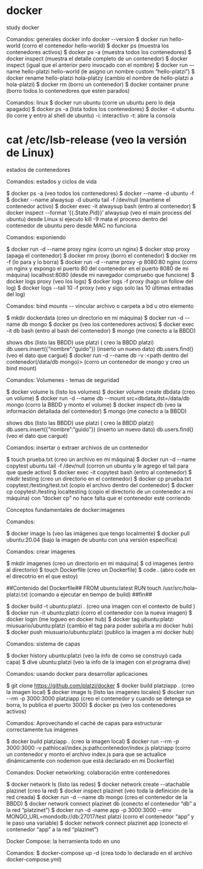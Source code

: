 # docker
study docker

Comandos: generales 
docker info
docker --version
$ docker run hello-world (corro el contenedor hello-world)
$ docker ps (muestra los contenedores activos)
$ docker ps -a (muestra todos los contenedores)
$ docker inspect <containe ID> (muestra el detalle completo de un contenedor)
$ docker inspect <name> (igual que el anterior pero invocado con el nombre)
$ docker run –-name hello-platzi hello-world (le asigno un nombre custom “hello-platzi”)
$ docker rename hello-platzi hola-platzy (cambio el nombre de hello-platzi a hola-platzi)
$ docker rm <ID o nombre> (borro un contenedor)
$ docker container prune (borro todos lo contenedores que esten parados)


Comandos: linux
$ docker run ubuntu (corre un ubuntu pero lo deja apagado)
$ docker ps -a (lista todos los contenedores)
$ docker -it ubuntu (lo corre y entro al shell de ubuntu)
-i: interactivo
-t: abre la consola

<h1>cat /etc/lsb-release (veo la versión de Linux)</h1>

estados de contenedores

Comandos: estados y ciclos de vida

$ docker ps -a (veo todos los contenedores)
$ docker --name <nombre> -d ubuntu -f <comando>
$ docker --name alwaysup -d ubuntu tail -f /dev/null (mantiene el contenedor activo)
$ docker exec -it alwaysup bash (entro al contenedor)
$ docker inspect --format ‘{{.State.Pid}}’ alwaysup (veo el main process del ubuntu)
desde Linux si ejecuto kill -9 <PID> mata el proceso dentro del contenedor de ubuntu pero desde MAC no funciona


Comandos: exponiendo 

$ docker run -d --name proxy nginx (corro un nginx)
$ docker stop proxy (apaga el contenedor)
$ docker rm proxy (borro el contenedor)
$ docker rm -f <contenedor> (lo para y lo borra)
$ docker run -d --name proxy -p 8080:80 nginx (corro un nginx y expongo el puerto 80 del contenedor en el puerto 8080 de mi máquina)
localhost:8080 (desde mi navegador compruebo que funcione)
$ docker logs proxy (veo los logs)
$ docker logs -f proxy (hago un follow del log)
$ docker logs --tail 10 -f proxy (veo y sigo solo las 10 últimas entradas del log)

Comandos: bind mounts -- vincular archivo o carpeta a bd u otro elemento

$ mkdir dockerdata (creo un directorio en mi máquina)
$ docker run -d --name db mongo
$ docker ps (veo los contenedores activos)
$ docker exec -it db bash (entro al bash del contenedor)
$ mongo (me conecto a la BBDD)

shows dbs (listo las BBDD)
use platzi ( creo la BBDD platzi)
db.users.insert({“nombre”:“guido”}) (inserto un nuevo dato)
db.users.find() (veo el dato que cargué)
$ docker run -d --name db -v <path de mi maquina>:<path dentro del contenedor(/data/db mongo)> (corro un contenedor de mongo y creo un bind mount)

Comandos: Volumenes - temas de seguridad

$ docker volume ls (listo los volumes)
$ docker volume create dbdata (creo un volume)
$ docker run -d --name db --mount src=dbdata,dst=/data/db mongo (corro la BBDD y monto el volume)
$ docker inspect db (veo la información detallada del contenedor)
$ mongo (me conecto a la BBDD)

shows dbs (listo las BBDD)
use platzi ( creo la BBDD platzi)
db.users.insert({“nombre”:“guido”}) (inserto un nuevo dato)
db.users.find() (veo el dato que cargué)

Comandos: insertar o extraer archivos de un contenedor 

$ touch prueba.txt (creo un archivo en mi máquina)
$ docker run -d --name copytest ubuntu tail -f /dev/null (corron un ubuntu y le agrego el tail para que quede activo)
$ docker exec -it copytest bash (entro al contenedor)
$ mkdir testing (creo un directorio en el contenedor)
$ docker cp prueba.txt copytest:/testing/test.txt (copio el archivo dentro del contenedor)
$ docker cp copytest:/testing localtesting (copio el directorio de un contenedor a mi máquina)
con “docker cp” no hace falta que el contenedor esté corriendo

Conceptos fundamentales de docker:imagenes

Comandos:

$ docker image ls (veo las imágenes que tengo localmente)
$ docker pull ubuntu:20.04 (bajo la imagen de ubuntu con una versión específica)

Comandos: crear imagenes

$ mkdir imagenes (creo un directorio en mi máquina)
$ cd imagenes (entro al directorio)
$ touch Dockerfile (creo un Dockerfile)
$ code . (abro code en el direcotrio en el que estoy)

##Contenido del Dockerfile##
FROM ubuntu:latest
RUN touch /usr/src/hola-platzi.txt (comando a ejecutar en tiempo de build)
##fin##

$ docker build -t ubuntu:platzi . (creo una imagen con el contexto de build <directorio>)
$ docker run -it ubuntu:platzi (corro el contenedor con la nueva imagen)
$ docker login (me logueo en docker hub)
$ docker tag ubuntu:platzi miusuario/ubuntu:platzi (cambio el tag para poder subirla a mi docker hub)
$ docker push miusuario/ubuntu:platzi (publico la imagen a mi docker hub)


Comandos: sistema de capas

$ docker history ubuntu:platzi (veo la info de como se construyó cada capa)
$ dive ubuntu:platzi (veo la info de la imagen con el programa dive)


Comandos: usando docker para desarrollar aplicaciones

$ git clone https://github.com/platzi/docker
$ docker build platziapp . (creo la imagen local)
$ docker image ls (listo las imagenes locales)
$ docker run --rm -p 3000:3000 platziapp (creo el contenedor y cuando se detenga se borra, lo publica el puerto 3000)
$ docker ps (veo los contenedores activos)


Comandos: Aprovechando el caché de capas para estructurar correctamente tus imágenes

$ docker build platziapp . (creo la imagen local)
$ docker run --rm -p 3000:3000 -v pathlocal/index.js:pathcontenedor/index.js platziapp (corro un contenedor y monto el archivo index.js para que se actualice dinámicamente con nodemon que está declarado en mi Dockerfile)

Comandos: Docker networking: colaboración entre contenedores

$ docker network ls (listo las redes)
$ docker network create --atachable plazinet (creo la red)
$ docker inspect plazinet (veo toda la definición de la red creada)
$ docker run -d --name db mongo (creo el contenedor de la BBDD)
$ docker network connect plazinet db (conecto el contenedor “db” a la red “platzinet”)
$ docker run -d -name app -p 3000:3000 --env MONGO_URL=mondodb://db:27017/test platzi (corro el contenedor “app” y le paso una variable)
$ docker network connect plazinet app (conecto el contenedor “app” a la red “plazinet”)

Docker Compose: la herramienta todo en uno

Comandos:
$ docker-compose up -d (crea todo lo declarado en el archivo docker-compose.yml)


